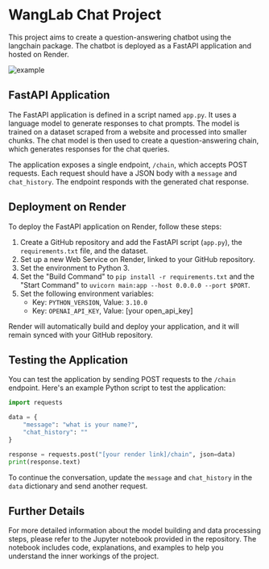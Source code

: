 # WangLab Chat Project

This project aims to create a question-answering chatbot using the langchain package. The chatbot is deployed as a FastAPI application and hosted on Render.

![example](https://github.com/bowang-lab/LabChat/assets/13124818/68d84267-434e-430c-ab83-1daf845e9d73)

## FastAPI Application

The FastAPI application is defined in a script named `app.py`. It uses a language model to generate responses to chat prompts. The model is trained on a dataset scraped from a website and processed into smaller chunks. The chat model is then used to create a question-answering chain, which generates responses for the chat queries.

The application exposes a single endpoint, `/chain`, which accepts POST requests. Each request should have a JSON body with a `message` and `chat_history`. The endpoint responds with the generated chat response.

## Deployment on Render

To deploy the FastAPI application on Render, follow these steps:

1. Create a GitHub repository and add the FastAPI script (`app.py`), the `requirements.txt` file, and the dataset.
2. Set up a new Web Service on Render, linked to your GitHub repository.
3. Set the environment to Python 3.
4. Set the "Build Command" to `pip install -r requirements.txt` and the "Start Command" to `uvicorn main:app --host 0.0.0.0 --port $PORT`.
5. Set the following environment variables:
    - Key: `PYTHON_VERSION`, Value: `3.10.0`
    - Key: `OPENAI_API_KEY`, Value: [your open_api_key]

Render will automatically build and deploy your application, and it will remain synced with your GitHub repository.

## Testing the Application

You can test the application by sending POST requests to the `/chain` endpoint. Here's an example Python script to test the application:

```python
import requests

data = {
    "message": "what is your name?",
    "chat_history": ""
}

response = requests.post("[your render link]/chain", json=data)
print(response.text)
```

To continue the conversation, update the `message` and `chat_history` in the `data` dictionary and send another request.

## Further Details

For more detailed information about the model building and data processing steps, please refer to the Jupyter notebook provided in the repository. The notebook includes code, explanations, and examples to help you understand the inner workings of the project.
